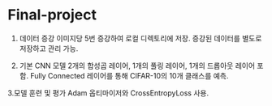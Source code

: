 # Final-project

1. 데이터 증강
이미지당 5번 증강하여 로컬 디렉토리에 저장.
증강된 데이터를 별도로 저장하고 관리 가능.

2. 기본 CNN 모델
2개의 합성곱 레이어, 1개의 풀링 레이어, 1개의 드롭아웃 레이어 포함.
Fully Connected 레이어를 통해 CIFAR-10의 10개 클래스를 예측.

3.모델 훈련 및 평가
Adam 옵티마이저와 CrossEntropyLoss 사용.
